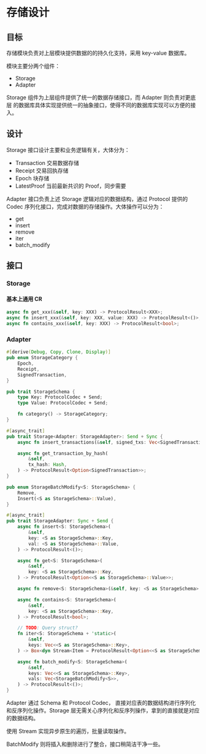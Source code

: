 # 存储设计

## 目标

存储模块负责对上层模块提供数据的的持久化支持，采用 key-value 数据库。

模块主要分两个组件：

- Storage
- Adapter

Storage 组件为上层组件提供了统一的数据存储接口，而 Adapter 则负责对更底层
的数据库具体实现提供统一的抽象接口，使得不同的数据库实现可以方便的接入。

## 设计

Storage 接口设计主要和业务逻辑有关，大体分为：

- Transaction 交易数据存储
- Receipt 交易回执存储
- Epoch 块存储
- LatestProof 当前最新共识的 Proof，同步需要

Adapter 接口负责上述 Storage 逻辑对应的数据结构，通过 Protocol 提供的
Codec 序列化接口，完成对数据的存储操作。大体操作可以分为：

- get
- insert
- remove
- iter
- batch_modify

## 接口

### Storage

#### 基本上通用 CR

```rust
async fn get_xxx(&self, key: XXX) -> ProtocolResult<XXX>;
async fn insert_xxx(&self, key: XXX, value: XXX) -> ProtocolResult<()>;
async fn contains_xxx(&self, key: XXX) -> ProtocolResult<bool>;
```

### Adapter

```rust
#[derive(Debug, Copy, Clone, Display)]
pub enum StorageCategory {
    Epoch,
    Receipt,
    SignedTransaction,
}

pub trait StorageSchema {
    type Key: ProtocolCodec + Send;
    type Value: ProtocolCodec + Send;

    fn category() -> StorageCategory;
}

#[async_trait]
pub trait Storage<Adapter: StorageAdapter>: Send + Sync {
    async fn insert_transactions(&self, signed_txs: Vec<SignedTransaction>) -> ProtocolResult<()>;

    async fn get_transaction_by_hash(
        &self,
        tx_hash: Hash,
    ) -> ProtocolResult<Option<SignedTransaction>>;
}

pub enum StorageBatchModify<S: StorageSchema> {
    Remove,
    Insert(<S as StorageSchema>::Value),
}

#[async_trait]
pub trait StorageAdapter: Sync + Send {
    async fn insert<S: StorageSchema>(
        &self,
        key: <S as StorageSchema>::Key,
        val: <S as StorageSchema>::Value,
    ) -> ProtocolResult<()>;

    async fn get<S: StorageSchema>(
        &self,
        key: <S as StorageSchema>::Key,
    ) -> ProtocolResult<Option<<S as StorageSchema>::Value>>;

    async fn remove<S: StorageSchema>(&self, key: <S as StorageSchema>::Key) -> ProtocolResult<()>;

    async fn contains<S: StorageSchema>(
        &self,
        key: <S as StorageSchema>::Key,
    ) -> ProtocolResult<bool>;

    // TODO: Query struct?
    fn iter<S: StorageSchema + 'static>(
        &self,
        keys: Vec<<S as StorageSchema>::Key>,
    ) -> Box<dyn Stream<Item = ProtocolResult<Option<<S as StorageSchema>::Value>>>>;

    async fn batch_modify<S: StorageSchema>(
        &self,
        keys: Vec<<S as StorageSchema>::Key>,
        vals: Vec<StorageBatchModify<S>>,
    ) -> ProtocolResult<()>;
}
```

Adapter 通过 Schema 和 Protocol Codec， 直接对应表的数据结构进行序列化和反序列化操作。Storage 层无需关心序列化和反序列操作，拿到的直接就是对应的数据结构。

使用 Stream 实现异步原生的遍历，批量读取操作。

BatchModify 则将插入和删除进行了整合，接口稍简洁干净一些。